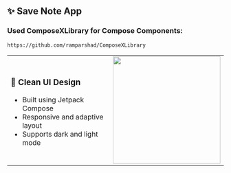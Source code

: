 ## ✨ Save Note App
### Used ComposeXLibrary for Compose Components: 
 ```
https://github.com/ramparshad/ComposeXLibrary
```


<table>
<tr>
<td>

### 📱 Clean UI Design

- Built using Jetpack Compose  
- Responsive and adaptive layout  
- Supports dark and light mode  

</td>
<td>

<img src="[https://via.placeholder.com/300x600.png?text=UI+Preview](https://www.bing.com/images/search?view=detailV2&ccid=t57OzeAT&id=1CCCBB65825E5FB93F10CA6D29EFDBBFEB5CDF27&thid=OIP.t57OzeATZKjBDDrzXqbc5gHaE7&mediaurl=https%3a%2f%2fimg-19.commentcamarche.net%2fP51ArxVXHJKsgdTzGDaqajlWJ3s%3d%2f1500x%2fsmart%2f7b5dd43e607643fea1a61960e3f66fc4%2fccmcms-commentcamarche%2f39481621.jpg&exph=999&expw=1500&q=image&simid=608026907689704265&FORM=IRPRST&ck=0D54F216D075AD6E0ABC46B3AAB7E80A&selectedIndex=21&itb=0)" width="250"/>

</td>
</tr>
</table>
